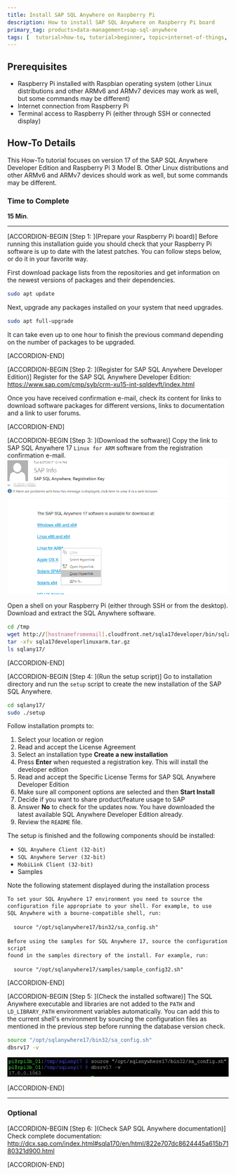 ```yaml
---
title: Install SAP SQL Anywhere on Raspberry Pi
description: How to install SAP SQL Anywhere on Raspberry Pi board
primary_tag: products>data-management>sap-sql-anywhere
tags: [  tutorial>how-to, tutorial>beginner, topic>internet-of-things, topic>sql, products>data-management>sap-sql-anywhere ]
---
```

## Prerequisites  
- Raspberry Pi installed with Raspbian operating system (other Linux distributions and other ARMv6 and ARMv7 devices may work as well, but some commands may be different)
- Internet connection from Raspberry Pi
- Terminal access to Raspberry Pi (either through SSH or connected display)

## How-To Details
This How-To tutorial focuses on version 17 of the SAP SQL Anywhere Developer Edition and Raspberry Pi 3 Model B. Other Linux distributions and other ARMv6 and ARMv7 devices should work as well, but some commands may be different.

### Time to Complete
**15 Min**.

---

[ACCORDION-BEGIN [Step 1: ](Prepare your Raspberry Pi board)]
Before running this installation guide you should check that your Raspberry Pi software is up to date with the latest patches. You can follow steps below, or do it in your favorite way.

First download package lists from the repositories and get information on the newest versions of packages and their dependencies.

```sh
sudo apt update
```

Next, upgrade any packages installed on your system that need upgrades.

```sh
sudo apt full-upgrade
```

It can take even up to one hour to finish the previous command depending on the number of packages to be upgraded.


[ACCORDION-END]

[ACCORDION-BEGIN [Step 2: ](Register for SAP SQL Anywhere Developer Edition)]
Register for the SAP SQL Anywhere Developer Edition: https://www.sap.com/cmp/syb/crm-xu15-int-sqldevft/index.html

Once you have received confirmation e-mail, check its content for links to download software packages for different versions, links to documentation and a link to user forums.


[ACCORDION-END]


[ACCORDION-BEGIN [Step 3: ](Download the software)]
Copy the link to SAP SQL Anywhere 17 `Linux for ARM` software from the registration confirmation e-mail.
![Copy the link](sqla01_01.png)

Open a shell on your Raspberry Pi (either through SSH or from the desktop). Download and extract the SQL Anywhere software.

```sh
cd /tmp
wget http://[hostnamefromemail].cloudfront.net/sqla17developer/bin/sqla17developerlinuxarm.tar.gz
tar -xfv sqla17developerlinuxarm.tar.gz
ls sqlany17/
```


[ACCORDION-END]

[ACCORDION-BEGIN [Step 4: ](Run the setup script)]
Go to installation directory and run the `setup` script to create the new installation of the SAP SQL Anywhere.
```sh
cd sqlany17/
sudo ./setup
```

Follow installation prompts to:
 1. Select your location or region
 2. Read and accept the License Agreement
 3. Select an installation type **Create a new installation**
 4. Press **Enter** when requested a registration key. This will install the developer edition
 5. Read and accept the Specific License Terms for SAP SQL Anywhere Developer Edition
 6. Make sure all component options are selected and then **Start Install**
 7. Decide if you want to share product/feature usage to SAP
 8. Answer **No** to check for the updates now. You have downloaded the latest available SQL Anywhere Developer Edition already.
 9. Review the `README` file.

The setup is finished and the following components should be installed:
- `SQL Anywhere Client (32-bit)`
- `SQL Anywhere Server (32-bit)`
- `MobiLink Client (32-bit)`
- Samples

Note the following statement displayed during the installation process
```
To set your SQL Anywhere 17 environment you need to source the
configuration file appropriate to your shell. For example, to use
SQL Anywhere with a bourne-compatible shell, run:

  source "/opt/sqlanywhere17/bin32/sa_config.sh"

Before using the samples for SQL Anywhere 17, source the configuration script
found in the samples directory of the install. For example, run:

  source "/opt/sqlanywhere17/samples/sample_config32.sh"
```


[ACCORDION-END]

[ACCORDION-BEGIN [Step 5: ](Check the installed software)]
The SQL Anywhere executable and libraries are not added to the `PATH` and `LD_LIBRARY_PATH` environment variables automatically. You can add this to the current shell's environment by sourcing the configuration files as mentioned in the previous step before running the database version check.

```sh
source "/opt/sqlanywhere17/bin32/sa_config.sh"
dbsrv17 -v
```

![Check the db version](sqla01_02.png)


[ACCORDION-END]

---

### Optional


[ACCORDION-BEGIN [Step 6: ](Check SAP SQL Anywhere documentation)]
Check complete documentation: http://dcx.sap.com/index.html#sqla170/en/html/822e707dc8624445a615b7180321d900.html


[ACCORDION-END]

